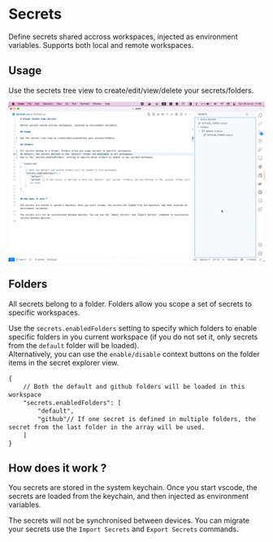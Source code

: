 # Secrets

Define secrets shared accross workspaces, injected as environment variables. Supports both local and remote workspaces.

## Usage

Use the secrets tree view to create/edit/view/delete your secrets/folders.

![demo](media/demo.gif)

## Folders

All secrets belong to a folder. Folders allow you scope a set of secrets to specific workspaces.

Use the `secrets.enabledFolders` setting to specify which folders to enable specific folders in you current workspace (if you do not set it, only secrets from the `default` folder will be loaded). \
Alternatively, you can use the `enable/disable` context buttons on the folder items in the secret explorer view.

```jsonc
{
    // Both the default and github folders will be loaded in this workspace
    "secrets.enabledFolders": [
        "default",
        "github"// If one secret is defined in multiple folders, the secret from the last folder in the array will be used.
    ]
}
```

## How does it work ?

You secrets are stored in the system keychain. Once you start vscode, the secrets are loaded from the keychain, and then injected as environment variables.

The secrets will not be synchronised between devices. You can migrate your secrets use the `Import Secrets` and `Export Secrets` commands.
